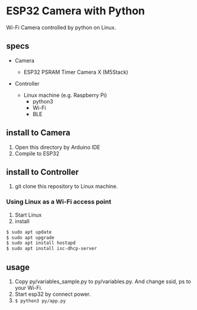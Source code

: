 # ESP32 Camera with Python

Wi-Fi Camera controlled by python on Linux.

## specs

* Camera
    * ESP32 PSRAM Timer Camera X (M5Stack)

* Controller
    * Linux machine (e.g. Raspberry Pi)
        * python3
        * Wi-Fi
        * BLE


## install to Camera

1. Open this directory by Arduino IDE
2. Compile to ESP32


## install to Controller

1. git clone this repository to Linux machine.


### Using Linux as a Wi-Fi access point

1. Start Linux
2. install
```bash
$ sudo apt update
$ sudo apt upgrade
$ sudo apt install hostapd
$ sudo apt install isc-dhcp-server
```





## usage

1. Copy py/variables_sample.py to py/variables.py. And change ssid, ps to your Wi-Fi.
2. Start esp32 by connect power.
3. `$ python3 py/app.py`